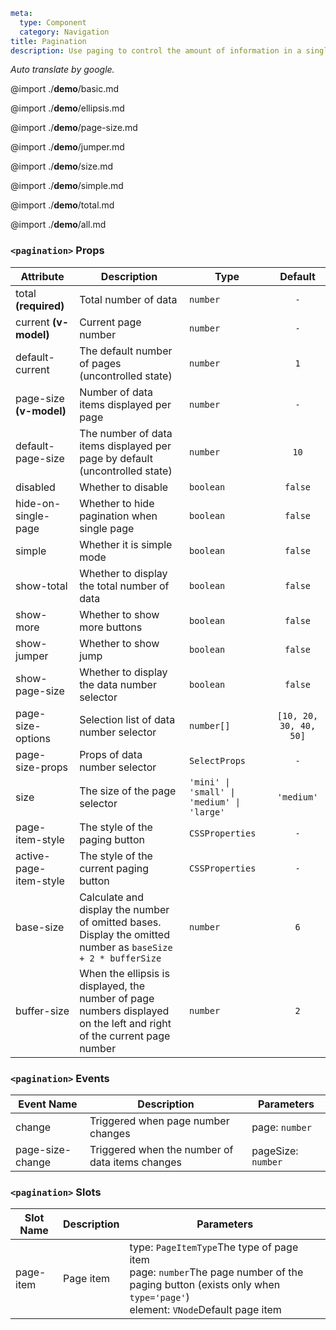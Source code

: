```yaml
meta:
  type: Component
  category: Navigation
title: Pagination
description: Use paging to control the amount of information in a single page, and page jumps can also be performed.
```

*Auto translate by google.*

@import ./__demo__/basic.md

@import ./__demo__/ellipsis.md

@import ./__demo__/page-size.md

@import ./__demo__/jumper.md

@import ./__demo__/size.md

@import ./__demo__/simple.md

@import ./__demo__/total.md

@import ./__demo__/all.md


### `<pagination>` Props

|Attribute|Description|Type|Default|
|---|---|---|:---:|
|total **(required)**|Total number of data|`number`|`-`|
|current **(v-model)**|Current page number|`number`|`-`|
|default-current|The default number of pages (uncontrolled state)|`number`|`1`|
|page-size **(v-model)**|Number of data items displayed per page|`number`|`-`|
|default-page-size|The number of data items displayed per page by default (uncontrolled state)|`number`|`10`|
|disabled|Whether to disable|`boolean`|`false`|
|hide-on-single-page|Whether to hide pagination when single page|`boolean`|`false`|
|simple|Whether it is simple mode|`boolean`|`false`|
|show-total|Whether to display the total number of data|`boolean`|`false`|
|show-more|Whether to show more buttons|`boolean`|`false`|
|show-jumper|Whether to show jump|`boolean`|`false`|
|show-page-size|Whether to display the data number selector|`boolean`|`false`|
|page-size-options|Selection list of data number selector|`number[]`|`[10, 20, 30, 40, 50]`|
|page-size-props|Props of data number selector|`SelectProps`|`-`|
|size|The size of the page selector|`'mini' \| 'small' \| 'medium' \| 'large'`|`'medium'`|
|page-item-style|The style of the paging button|`CSSProperties`|`-`|
|active-page-item-style|The style of the current paging button|`CSSProperties`|`-`|
|base-size|Calculate and display the number of omitted bases. Display the omitted number as `baseSize + 2 * bufferSize`|`number`|`6`|
|buffer-size|When the ellipsis is displayed, the number of page numbers displayed on the left and right of the current page number|`number`|`2`|
### `<pagination>` Events

|Event Name|Description|Parameters|
|---|---|---|
|change|Triggered when page number changes|page: `number`|
|page-size-change|Triggered when the number of data items changes|pageSize: `number`|
### `<pagination>` Slots

|Slot Name|Description|Parameters|
|---|---|---|
|page-item|Page item|type: `PageItemType`The type of page item<br>page: `number`The page number of the paging button (exists only when `type='page'`)<br>element: `VNode`Default page item|


